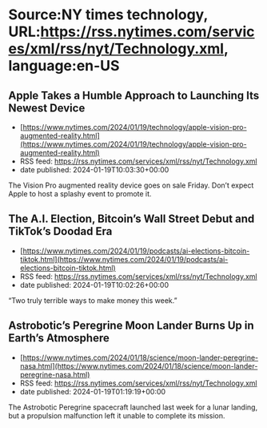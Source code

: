 # Source:NY times technology, URL:https://rss.nytimes.com/services/xml/rss/nyt/Technology.xml, language:en-US

## Apple Takes a Humble Approach to Launching Its Newest Device
 - [https://www.nytimes.com/2024/01/19/technology/apple-vision-pro-augmented-reality.html](https://www.nytimes.com/2024/01/19/technology/apple-vision-pro-augmented-reality.html)
 - RSS feed: https://rss.nytimes.com/services/xml/rss/nyt/Technology.xml
 - date published: 2024-01-19T10:03:30+00:00

The Vision Pro augmented reality device goes on sale Friday. Don’t expect Apple to host a splashy event to promote it.

## The A.I. Election, Bitcoin’s Wall Street Debut and TikTok’s Doodad Era
 - [https://www.nytimes.com/2024/01/19/podcasts/ai-elections-bitcoin-tiktok.html](https://www.nytimes.com/2024/01/19/podcasts/ai-elections-bitcoin-tiktok.html)
 - RSS feed: https://rss.nytimes.com/services/xml/rss/nyt/Technology.xml
 - date published: 2024-01-19T10:02:26+00:00

“Two truly terrible ways to make money this week.”

## Astrobotic’s Peregrine Moon Lander Burns Up in Earth’s Atmosphere
 - [https://www.nytimes.com/2024/01/18/science/moon-lander-peregrine-nasa.html](https://www.nytimes.com/2024/01/18/science/moon-lander-peregrine-nasa.html)
 - RSS feed: https://rss.nytimes.com/services/xml/rss/nyt/Technology.xml
 - date published: 2024-01-19T01:19:19+00:00

The Astrobotic Peregrine spacecraft launched last week for a lunar landing, but a propulsion malfunction left it unable to complete its mission.

